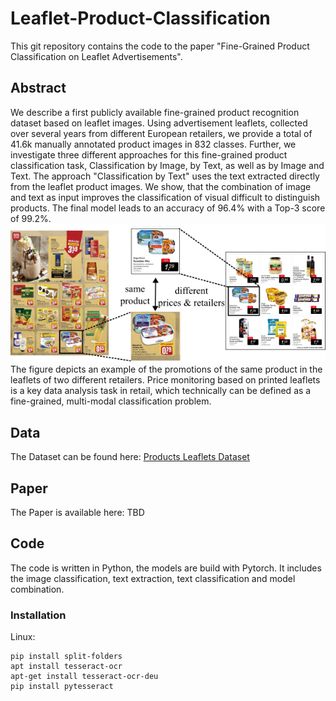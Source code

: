 # Leaflet-Product-Classification
This git repository contains the code to the paper "Fine-Grained Product Classification on Leaflet Advertisements".

## Abstract
We describe a first publicly available fine-grained product recognition dataset based on leaflet images. Using advertisement leaflets, collected over several years from different European retailers, we provide a total of 41.6k manually annotated product images in 832 classes. Further, we investigate three different approaches for this fine-grained product classification task, Classification by Image, by Text, as well as by Image and Text. The approach "Classification by Text" uses the text extracted directly from the leaflet product images. We show, that the combination of image and text as input improves the classification of visual difficult to distinguish products. The final model leads to an accuracy of 96.4% with a Top-3 score of 99.2%.<br>
![Visual Abstract Product Leaflet Classification](/reports/visual_abstract.png)
<br>
The figure depicts an example of the promotions of the same product in the leaflets of two different retailers. Price monitoring based on printed leaflets is a key data analysis task in retail, which technically can be defined as a fine-grained, multi-modal classification problem.

## Data
The Dataset can be found here: [Products Leaflets Dataset](https://zenodo.org/record/7869954#.ZFTN8M7P3tV)

## Paper
The Paper is available here: TBD

## Code
The code is written in Python, the models are build with Pytorch.
It includes the image classification, text extraction, text classification and model combination.

### Installation
Linux:
```
pip install split-folders
apt install tesseract-ocr
apt-get install tesseract-ocr-deu
pip install pytesseract
```
